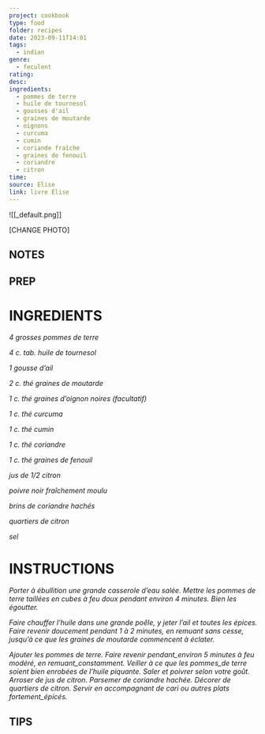 ```yaml
---
project: cookbook
type: food
folder: recipes
date: 2023-09-11T14:01
tags:
  - indian
genre:
  - feculent
rating: 
desc: 
ingredients:
  - pommes de terre
  - huile de tournesol
  - gousses d'ail
  - graines de moutarde
  - oignons
  - curcuma
  - cumin
  - coriande fraîche
  - graines de fenouil
  - coriandre
  - citron
time: 
source: Elise
link: livre Élise
---
```


![[_default.png]]

[CHANGE PHOTO]


## NOTES




## PREP


# INGREDIENTS

_4 grosses pommes de terre_

_4 c. tab. huile de tournesol_

_1 gousse d’ail_

_2 c. thé graines de moutarde_

_1 c. thé graines d’oignon noires (facultatif)_

_1 c. thé curcuma_

_1 c. thé cumin_

_1 c. thé coriandre_

_1 c. thé graines de fenouil_

_jus de 1/2 citron_

_poivre noir fraîchement moulu_

_brins de coriandre hachés_

_quartiers de citron_

_sel_


# INSTRUCTIONS

_Porter à ébullition une grande casserole d’eau_
_salée. Mettre les pommes de terre taillées_
_en cubes à feu doux pendant environ 4 minutes._
_Bien les égoutter._

_Faire chauffer l’huile dans une grande poêle,_
_y jeter l’ail et toutes les épices. Faire revenir_
_doucement pendant 1 à 2 minutes, en remuant_
_sans cesse, jusqu’à ce que les graines de_
_moutarde commencent à éclater._

_Ajouter les pommes de terre. Faire revenir_
_pendant_environ 5 minutes à feu modéré, en_
_remuant_constamment. Veiller à ce que les_
_pommes_de terre soient bien enrobées de_
_l’huile piquante. Saler et poivrer selon votre_
_goût. Arroser de jus de citron. Parsemer de_
_coriandre hachée. Décorer de quartiers de_
_citron. Servir en accompagnant de cari ou_
_autres plats fortement_épicés._

## TIPS



